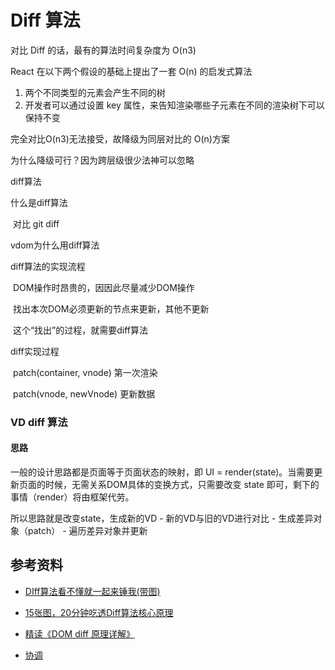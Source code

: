 # Diff 算法



对比 Diff 的话，最有的算法时间复杂度为 O(n3)

React 在以下两个假设的基础上提出了一套 O(n) 的启发式算法

1. 两个不同类型的元素会产生不同的树
2. 开发者可以通过设置 key 属性，来告知渲染哪些子元素在不同的渲染树下可以保持不变



完全对比O(n3)无法接受，故降级为同层对比的 O(n)方案

为什么降级可行？因为跨层级很少法神可以忽略



diff算法

什么是diff算法

​	对比 git diff

vdom为什么用diff算法

diff算法的实现流程

​	DOM操作时昂贵的，因因此尽量减少DOM操作

​	找出本次DOM必须更新的节点来更新，其他不更新

​	这个“找出”的过程，就需要diff算法

diff实现过程

​	patch(container, vnode)	第一次渲染

​	patch(vnode, newVnode)	更新数据



### VD diff 算法

#### 思路

一般的设计思路都是页面等于页面状态的映射，即 UI = render(state)。当需要更新页面的时候，无需关系DOM具体的变换方式，只需要改变 state 即可，剩下的事情（render）将由框架代劳。

所以思路就是改变state，生成新的VD - 新的VD与旧的VD进行对比 - 生成差异对象（patch） - 遍历差异对象并更新







## 参考资料

- [DIff算法看不懂就一起来锤我(带图)](https://mp.weixin.qq.com/s/XRR9afpujcjbgFZM0Zw6Gw)


- [15张图，20分钟吃透Diff算法核心原理](https://juejin.cn/post/6994959998283907102)

- [精读《DOM diff 原理详解》](https://github.com/ascoders/weekly/blob/v2/190.%E7%B2%BE%E8%AF%BB%E3%80%8ADOM%20diff%20%E5%8E%9F%E7%90%86%E8%AF%A6%E8%A7%A3%E3%80%8B.md)

- [协调](https://zh-hans.reactjs.org/docs/reconciliation.html#gatsby-focus-wrapper)
